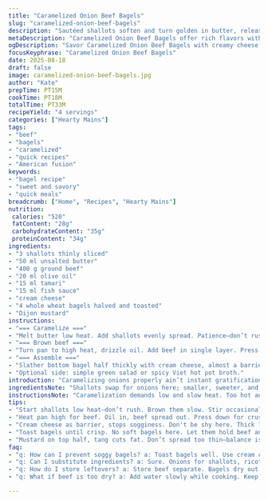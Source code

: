 ```yaml
---
title: "Caramelized Onion Beef Bagels"
slug: "caramelized-onion-beef-bagels"
description: "Sautéed shallots soften and turn golden in butter, releasing sweet aromas. Ground beef quickly browned then imbued with tamari and fish sauce—swapped for umami depth—catches the heat without toughness. Cream cheese replaces the usual to add a tangy counterpoint; whole wheat bagels crisped on a grill pan hold it all. Dijon mustard, not coarse grain, spreads sharp heat. Four servings ready in just under 40 minutes. Simple enough, but attention to visual cues and layered seasoning make difference between soggy mess and held-together bite."
metaDescription: "Caramelized Onion Beef Bagels offer rich flavors with umami depth, combining ground beef and sweet shallots for a hearty meal in under 40 minutes."
ogDescription: "Savor Caramelized Onion Beef Bagels with creamy cheese, grilled bagels, and a punch of mustard. An unforgettable bite in every mouthful."
focusKeyphrase: "Caramelized Onion Beef Bagels"
date: 2025-08-18
draft: false
image: caramelized-onion-beef-bagels.jpg
author: "Kate"
prepTime: PT15M
cookTime: PT18M
totalTime: PT33M
recipeYield: "4 servings"
categories: ["Hearty Mains"]
tags:
- "beef"
- "bagels"
- "caramelized"
- "quick recipes"
- "American fusion"
keywords:
- "bagel recipe"
- "sweet and savory"
- "quick meals"
breadcrumb: ["Home", "Recipes", "Hearty Mains"]
nutrition: 
 calories: "520"
 fatContent: "28g"
 carbohydrateContent: "35g"
 proteinContent: "34g"
ingredients:
- "3 shallots thinly sliced"
- "50 ml unsalted butter"
- "400 g ground beef"
- "20 ml olive oil"
- "15 ml tamari"
- "15 ml fish sauce"
- "cream cheese"
- "4 whole wheat bagels halved and toasted"
- "Dijon mustard"
instructions:
- "=== Caramelize ==="
- "Melt butter low heat. Add shallots evenly spread. Patience—don’t rush. Stir infrequently. When edges brown and aroma deepens, about 20 minutes, salt and pepper to taste. Avoid too dark or bitter spots. Textures shift from crunchy to melting soft. Set aside off heat."
- "=== Brown beef ==="
- "Turn pan to high heat, drizzle oil. Add beef in single layer. Press flat. Don’t crowd or stir right away; let brown crust form, about 5 minutes. Flip to cook through but keep juicy. Stir in tamari and fish sauce—adds salt and umami without overpowering. Cook 3 minutes more. Taste for seasoning. If dry, add a teaspoon of water slowly."
- "=== Assemble ==="
- "Slather bottom bagel half thickly with cream cheese, almost a barrier for moisture. Heap on beef mixture. Top with caramelized shallots for sweetness and moisture balance. Spread Dijon mustard on other half, sharp and tangy contrast. Close sandwich carefully. Serve immediately to avoid bagel sogginess."
- "Optional side: simple green salad or spicy Viet hot pot broth."
introduction: "Caramelizing onions properly ain’t instant gratification. Watch closely as they soften and go from opaque white to deep gold; that’s where flavor lives. Beef cooks fast but needs high heat for Maillard reaction—don’t stir too soon or you’ll steam, losing crust. Using tamari instead of soy reduces salt punch, fish sauce sneaks in funk and richness instead of Worcestershire. Cream cheese as barrier? Keeps bagel bottom dry, adding mellow tang. Dijon mustard slices through all that fat. Toast bagels well—avoid soggy mess. Flavor balance in every bite. You don’t need fancy gear, just patience and a good eye."
ingredientsNote: "Shallots swap for onions here; smaller, sweeter, and caramelize faster—good for layered flavor. Don’t rush browning butter or onions; smoky smell is danger sign. Using tamari reduces sodium and allergens compared to soy sauce. Fish sauce here replaces Worcestershire for a punch of umami plus warmth. Cream cheese holds moisture; alternatives like ricotta or even mascarpone will work if texture preferred. Whole wheat bagels give more bite and fiber than white; but can substitute with any sturdy bread, even ciabatta. Dijon mustard preferred for bite; grainy mustard changes texture and sweetness levels. Olive oil is neutral, but avocado oil holds smoke point better. Avoid cheap beef from supermarket—lean ground chuck preferred."
instructionsNote: "Caramelization demands low and slow heat. Too hot and butter burns, ruins flavor. Stir just often enough to prevent sticking but let natural sugars brown in spots. For beef, heat must be high and contact direct—no crowding the pan; better to brown in batches if needed. Press onto pan and leave for crust development; stirring stops that process. Add soy and fish sauce off heat or at very end to prevent burning liquids; they concentrate and become bitter quickly. Cream cheese on bagel bottom stops soggy sandwich—don’t skimp. Spread mustard on top half, hold sharp tang in the final bite. Assemble quickly and serve; bagels absorb moisture fast and get heavy. If making ahead, keep components separate. Bagels can be toasted on pan or quick blast under broiler; results differ but must be crisp outside. Experiment with pickled jalapeños for extra bite or swap cream cheese for avocado slices for freshness."
tips:
- "Start shallots low heat—don’t rush. Brown them slow. Stir occasionally, keep an eye on golden spots. Darker means bitterness. Caramelization takes time."
- "Heat pan high for beef. Oil in, beef spread out. Press down for crust. Panic leads to steaming. Wait five minutes before flipping, juicy."
- "Cream cheese as barrier, stops sogginess. Don't be shy here. Thick layer on bottom half is key. Keep moisture at bay from juices above."
- "Toast bagels until crisp. No soft bagels here. Let them hold beef and shallots without falling apart. Dry outside is best for sandwich."
- "Mustard on top half, tang cuts fat. Don’t spread too thin—balance is vital. Sharpness needed against richness. Adjust taste as preferred."
faq:
- "q: How can I prevent soggy bagels? a: Toast bagels well. Use cream cheese on bottom. Layer beef, shallots. Serve immediately—absorption issues."
- "q: Can I substitute ingredients? a: Sure. Onions for shallots, ricotta or mascarpone instead of cream cheese. Take your pick—what’s in fridge?"
- "q: How do I store leftovers? a: Store beef separate. Bagels dry out. Keep in airtight container. Reheat quickly but don’t overdo, preserves texture."
- "q: What if beef is too dry? a: Add water slowly while cooking. Keep beef juicy. Stir in moisture when needed. Adjust cooking time as required."

---
```

